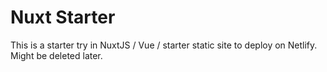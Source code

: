 # Nuxt Starter

This is a starter try in NuxtJS / Vue / starter static site to deploy on Netlify. Might be deleted later.
